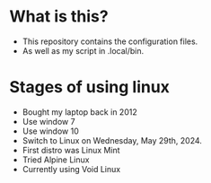 # What is this?
+ This repository contains the configuration files.
+ As well as my script in .local/bin.

# Stages of using linux
+ Bought my laptop back in 2012
+ Use window 7
+ Use window 10
+ Switch to Linux on Wednesday, May 29th, 2024.
+ First distro was Linux Mint
+ Tried Alpine Linux
+ Currently using Void Linux
